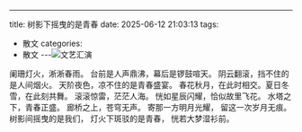 ---
title: 树影下摇曳的是青春
date: 2025-06-12 21:03:13
tags: 
- 散文
categories: 
- 散文
---![文艺汇演][1]

阑珊灯火，淅淅春雨。
台前是人声鼎沸，幕后是锣鼓喧天。
阴云翻滚，挡不住的是人间烟火。
天阶夜色，凉不住的是青春盛宴。
春花秋月，在此时相交。夏日冬雪，在此刻共舞。
滚滚惊雷，茫茫人海。
恍如星辰闪耀，恰似故里飞花。
水塔之下，青春正盛。
廊桥之上，苍穹无声。
寄那一方明月光耀，
留这一次岁月无痕。
树影间摇曳的是我们，
灯火下斑驳的是青春，
恍若大梦湿衫前。


  [1]: https://tp.999845.xyz/img/2025/08/7257794d012c24eaf312833b1adec002.jpeg